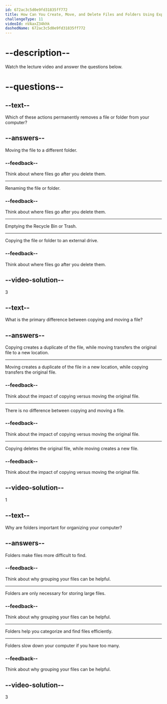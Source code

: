 ```yaml
---
id: 672ac3c5d0e9fd31835ff772
title: How Can You Create, Move, and Delete Files and Folders Using Explorer/Finder?
challengeType: 11
videoId: nVAaxZ34khk
dashedName: 672ac3c5d0e9fd31835ff772
---
```


# --description--

Watch the lecture video and answer the questions below.

# --questions--

## --text--

Which of these actions permanently removes a file or folder from your computer?

## --answers--

Moving the file to a different folder.

### --feedback--

Think about where files go after you delete them.

---

Renaming the file or folder.

### --feedback--

Think about where files go after you delete them.

---

Emptying the Recycle Bin or Trash.

---

Copying the file or folder to an external drive.

### --feedback--

Think about where files go after you delete them.

## --video-solution--

3

## --text--

What is the primary difference between copying and moving a file?

## --answers--

Copying creates a duplicate of the file, while moving transfers the original file to a new location.

---

Moving creates a duplicate of the file in a new location, while copying transfers the original file.

### --feedback--

Think about the impact of copying versus moving the original file.

---

There is no difference between copying and moving a file.

### --feedback--

Think about the impact of copying versus moving the original file.

---

Copying deletes the original file, while moving creates a new file.

### --feedback--

Think about the impact of copying versus moving the original file.

## --video-solution--

1

## --text--

Why are folders important for organizing your computer?

## --answers--

Folders make files more difficult to find.

### --feedback--

Think about why grouping your files can be helpful.

---

Folders are only necessary for storing large files.

### --feedback--

Think about why grouping your files can be helpful.

---

Folders help you categorize and find files efficiently.

---

Folders slow down your computer if you have too many.

### --feedback--

Think about why grouping your files can be helpful.

## --video-solution--

3

